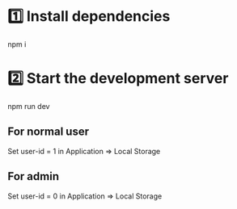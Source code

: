 # 1️⃣  Install dependencies
npm i

# 2️⃣  Start the development server
npm run dev


## For normal user

Set user-id = 1 in Application => Local Storage

## For admin

Set user-id = 0 in Application => Local Storage
